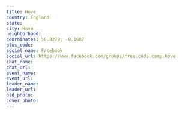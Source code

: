 ```yaml
---
title: Hove
country: England
state: 
city: Hove
neighborhood: 
coordinates: 50.8279, -0.1687
plus_code:
social_name: Facebook
social_url: https://www.facebook.com/groups/free.code.camp.hove
chat_name:
chat_url:
event_name:
event_url:
leader_name:
leader_url:
old_photo: 
cover_photo:
---
```

